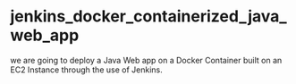 # jenkins_docker_containerized_java_web_app
we are going to deploy a Java Web app on a Docker Container built on an EC2 Instance through the use of Jenkins.
